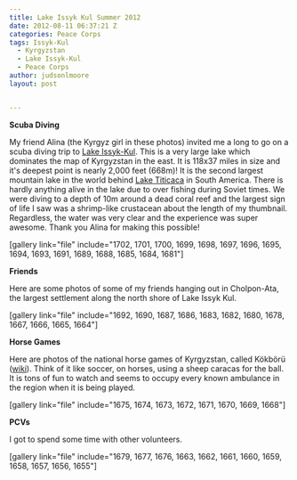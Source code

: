 ```yaml
---
title: Lake Issyk Kul Summer 2012
date: 2012-08-11 06:37:21 Z
categories: Peace Corps
tags: Issyk-Kul
  - Kyrgyzstan
  - Lake Issyk-Kul
  - Peace Corps
author: judsonlmoore
layout: post


---
```


**Scuba Diving**

My friend Alina (the Kyrgyz girl in these photos) invited me a long to go on a scuba diving trip to [Lake Issyk-Kul](http://en.wikipedia.org/wiki/Issyk_Kul). This is a very large lake which dominates the map of Kyrgyzstan in the east. It is 118x37 miles in size and it's deepest point is nearly 2,000 feet (668m)! It is the second largest mountain lake in the world behind [Lake Titicaca](http://en.wikipedia.org/wiki/Lake_Titicaca) in South America. There is hardly anything alive in the lake due to over fishing during Soviet times. We were diving to a depth of 10m around a dead coral reef and the largest sign of life I saw was a shrimp-like crustacean about the length of my thumbnail. Regardless, the water was very clear and the experience was super awesome. Thank you Alina for making this possible!

[gallery link="file" include="1702, 1701, 1700, 1699, 1698, 1697, 1696, 1695, 1694, 1693, 1691, 1689, 1688, 1685, 1684, 1681"]

**Friends**

Here are some photos of some of my friends hanging out in Cholpon-Ata, the largest settlement along the north shore of Lake Issyk Kul.

[gallery link="file" include="1692, 1690, 1687, 1686, 1683, 1682, 1680, 1678, 1667, 1666, 1665, 1664"]

**Horse Games**

Here are photos of the national horse games of Kyrgyzstan, called Kökbörü ([wiki](http://en.wikipedia.org/wiki/Buzkashi)). Think of it like soccer, on horses, using a sheep caracas for the ball. It is tons of fun to watch and seems to occupy every known ambulance in the region when it is being played.

[gallery link="file" include="1675, 1674, 1673, 1672, 1671, 1670, 1669, 1668"]

**PCVs**

I got to spend some time with other volunteers.

[gallery link="file" include="1679, 1677, 1676, 1663, 1662, 1661, 1660, 1659, 1658, 1657, 1656, 1655"]
